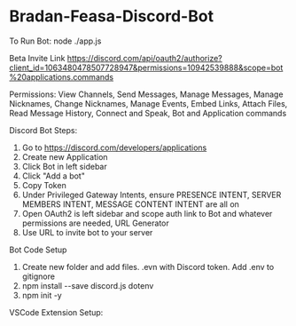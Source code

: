 # Bradan-Feasa-Discord-Bot
To Run Bot: node ./app.js

Beta Invite Link
https://discord.com/api/oauth2/authorize?client_id=1063480478507728947&permissions=10942539888&scope=bot%20applications.commands

Permissions: View Channels, Send Messages, Manage Messages, Manage Nicknames, Change Nicknames, Manage Events, Embed Links, Attach Files, Read Message History, Connect and Speak, Bot and Application commands



Discord Bot Steps:
1. Go to https://discord.com/developers/applications
2. Create new Application
3. Click Bot in left sidebar
4. Click "Add a bot"
5. Copy Token
6. Under Privileged Gateway Intents, ensure PRESENCE INTENT, SERVER MEMBERS INTENT, MESSAGE CONTENT INTENT are all on
7. Open OAuth2 is left sidebar and scope auth link to Bot and whatever permissions are needed, URL Generator
8. Use URL to invite bot to your server


Bot Code Setup
1. Create new folder and add files. .evn with Discord token. Add .env to gitignore
2. npm install --save discord.js dotenv
3. npm init -y


VSCode Extension Setup:
